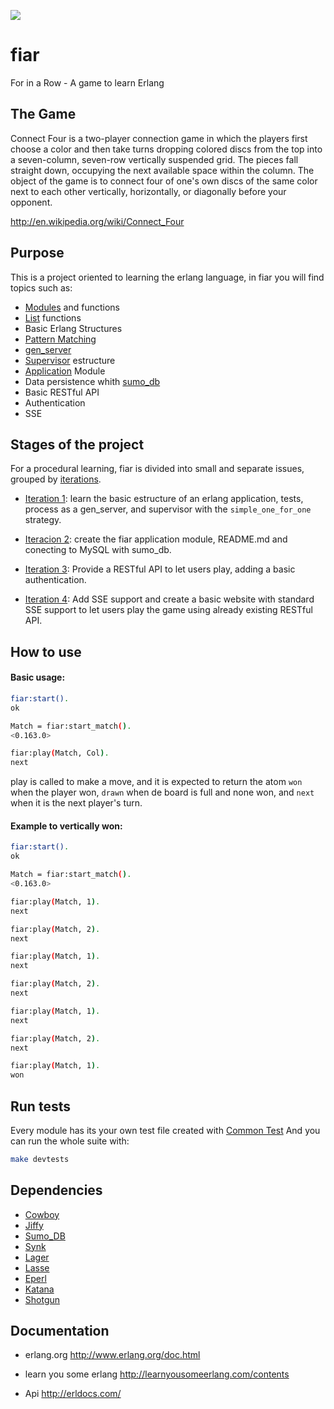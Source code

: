 ![](http://upload.wikimedia.org/wikipedia/commons/a/ad/Connect_Four.gif)

# fiar

For in a Row - A game to learn Erlang

## The Game

Connect Four is a two-player connection game in which the players first choose a color and then take turns dropping colored discs from the top into a seven-column, seven-row vertically suspended grid. The pieces fall straight down, occupying the next available space within the column. The object of the game is to connect four of one's own discs of the same color next to each other vertically, horizontally, or diagonally before your opponent.

http://en.wikipedia.org/wiki/Connect_Four

## Purpose

This is a project oriented to learning the erlang language, in fiar you will find topics such as:

- [Modules][modules] and functions
- [List][lists] functions
- Basic Erlang Structures
- [Pattern Matching][pattern_matching]
- [gen_server][gen_server]
- [Supervisor][supervisor] estructure
- [Application][application] Module
- Data persistence whith [sumo_db][sumo_db]
- Basic RESTful API
- Authentication
- SSE

## Stages of the project

For a procedural learning, fiar is divided into small and separate issues, grouped by [iterations][iter].

- [Iteration 1][iter1]: learn the basic estructure of an erlang application, tests, process as a gen_server, and supervisor with the `simple_one_for_one` strategy.

- [Iteracion 2][iter2]: create the fiar application module, README.md and conecting to MySQL with sumo_db.

- [Iteration 3][iter3]: Provide a RESTful API to let users play, adding a basic authentication.

- [Iteration 4][iter4]: Add SSE support and create a basic website with standard SSE support to let users play the game using already existing RESTful API.

## How to use

#### Basic usage:

```bash
fiar:start().
ok

Match = fiar:start_match().
<0.163.0>

fiar:play(Match, Col).
next
```

play is called to make a move, and it is expected to return the atom `won` when the player won, `drawn` when de board is full and none won, and `next` when it is the next player's turn.

#### Example to vertically won:

```bash
fiar:start().
ok

Match = fiar:start_match().
<0.163.0>

fiar:play(Match, 1).
next

fiar:play(Match, 2).
next

fiar:play(Match, 1).
next

fiar:play(Match, 2).
next

fiar:play(Match, 1).
next

fiar:play(Match, 2).
next

fiar:play(Match, 1).
won
```

## Run tests

Every module has its your own test file created with [Common Test][common_test] And you can run the whole suite with:

```bash
make devtests
```

## Dependencies

- [Cowboy][cowboy]
- [Jiffy][jiffy]
- [Sumo_DB][sumo_db]
- [Synk][sync]
- [Lager][lager]
- [Lasse][lasse]
- [Eperl][eperl]
- [Katana][katana]
- [Shotgun][shotgun]

## Documentation

- erlang.org  http://www.erlang.org/doc.html
- learn you some erlang  http://learnyousomeerlang.com/contents
- Api  http://erldocs.com/


  [cowboy]: https://github.com/extend/cowboy
  [jiffy]: https://github.com/davisp/jiffy
  [sumo_db]: https://github.com/inaka/sumo_db
  [sync]: https://github.com/rustyio/sync
  [lager]: https://github.com/basho/lager
  [lasse]: https://github.com/inaka/lasse
  [eperl]: https://github.com/massemanet/eper
  [katana]: https://github.com/inaka/erlang-katana
  [shotgun]: https://github.com/inaka/shotgun
  [modules]: http://learnyousomeerlang.com/modules#what-are-modules
  [lists]: http://learnyousomeerlang.com/starting-out-for-real#lists
  [pattern_matching]: http://learnyousomeerlang.com/syntax-in-functions#pattern-matching
  [gen_server]: http://www.erlang.org/doc/man/gen_server.html
  [supervisor]: http://www.erlang.org/doc/man/supervisor.html
  [application]: http://www.erlang.org/doc/apps/kernel/application.html
  [iter]: https://github.com/inaka/fiar/milestones
  [iter1]: https://github.com/inaka/fiar/issues?q=milestone%3A%22Iteration+%231%22
  [iter2]: https://github.com/inaka/fiar/issues?q=milestone%3A%22Iteration+%232%22+is%3Aclosed
  [iter3]: https://github.com/inaka/fiar/issues?q=milestone%3A%22Iteration+%233%22+is%3Aclosed
  [iter4]: https://github.com/inaka/fiar/issues?q=milestone%3A%22Iteration+%234%22+is%3Aclosed
  [sumo_db]: https://github.com/inaka/sumo_db
  [common_test]: http://www.erlang.org/doc/apps/common_test/basics_chapter.html